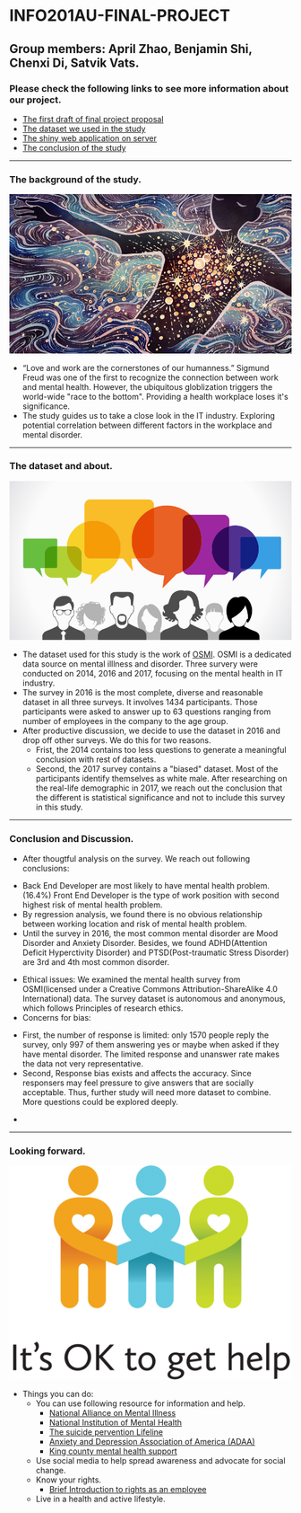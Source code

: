 # INFO201AU-FINAL-PROJECT

## Group members: **April Zhao**, Benjamin Shi, Chenxi Di, Satvik Vats.

### Please check the following links to see more information about our project.

* [The first draft of final project proposal](project-proposal.rmd)
* [The dataset we used in the study](https://www.kaggle.com/osmi/mental-health-in-tech-2016/version/1)
* [The shiny web application on server](https://benjamins.shinyapps.io/final-app/)
* [The conclusion of the study](demo/project_conclusion.md)
***
### The background of the study.
![stock picture for question/opinion](demo/mental_disorder.jpg)
* “Love and work are the cornerstones of our humanness.” Sigmund Freud was one of the first to recognize the connection between work and mental health. However, the ubiquitous globlization triggers the world-wide "race to the bottom". Providing a health workplace loses it's significance.
* The study guides us to take a close look in the IT industry. Exploring potential correlation between different factors in the workplace and mental disorder.
***

### The dataset and about.
![stock picture for question/opinion](demo/survey.png)
* The dataset used for this study is the work of [OSMI](https://osmihelp.org/). OSMI is a dedicated data source on mental illlness and disorder. Three survery were conducted on 2014, 2016 and 2017, focusing on the mental health in IT industry.
* The survey in 2016 is the most complete, diverse and reasonable dataset in all three surveys. It involves 1434 participants. Those participants were asked to answer up to 63 questions ranging from number of employees in the company to the age group.
* After productive discussion, we decide to use the dataset in 2016 and drop off other surveys. We do this for two reasons.
  + Frist, the 2014 contains too less questions to generate a meaningful conclusion with rest of datasets.
  + Second, the 2017 survey contains a "biased" dataset. Most of the participants identify themselves as white male. After researching on the real-life demographic in 2017, we reach out the conclusion that the different is statistical significance and not to include this survey in this study.
***

### Conclusion and Discussion.
* After thougtful analysis on the survey. We reach out following conclusions:
 + Back End Developer are most likely to have mental health problem. (16.4%) Front End Developer is the type of work 
position with second highest risk of mental health problem.
 + By regression analysis, we found there is no obvious relationship between working location and risk of mental health       problem. 
 + Until the survey in 2016, the most common mental disorder are Mood Disorder and Anxiety Disorder. Besides, we found ADHD(Attention Deficit Hyperctivity Disorder) and PTSD(Post-traumatic Stress Disorder) are 3rd and 4th most
common disorder.
* Ethical issues: We examined the mental health survey from OSMI(licensed under a Creative Commons Attribution-ShareAlike 4.0 International) data. The survey dataset is autonomous and anonymous, which follows Principles of research ethics.  
* Concerns for bias:
 + First, the number of response is limited: only 1570 people reply the survey, only 997 of them answering yes or maybe when asked if they have mental disorder. The limited response and unanswer rate makes the data not very representative. 
 + Second, Response bias exists and affects the accuracy. Since responsers may feel pressure to give answers that are socially acceptable. Thus, further study will need more dataset to combine. More questions could be explored deeply.
*
***
### Looking forward.
![stock picture for question/opinion](demo/help.png)
* Things you can do:
  - You can use following resource for information and help.
    - [National Alliance on Mental Illness](https://www.nami.org/stigmafreeco/resources)
    - [National Institution of Mental Health](https://www.nimh.nih.gov/health/find-help/index.shtml)
    - [The suicide pervention Lifeline](https://suicidepreventionlifeline.org/)
    - [Anxiety and Depression Association of America (ADAA)](https://adaa.org/)
    - [King county mental health support](https://www.kingcounty.gov/depts/community-human-services/mental-health-substance-abuse/services/mental-health.aspx)
  - Use social media to help spread awareness and advocate for social change.
  - Know your rights.
    - [Brief Introduction to rights as an employee](https://employment.findlaw.com/employment-discrimination/employees-rights-101.html)
  - Live in a health and active lifestyle.
